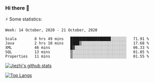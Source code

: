 ### Hi there 👋

⚡ Some statistics:

<!--START_SECTION:waka-->
```text
Week: 14 October, 2020 - 21 October, 2020

Scala        8 hrs 49 mins   ██████████████████░░░░░░░   71.91 % 
Java         2 hrs 10 mins   ████▒░░░░░░░░░░░░░░░░░░░░   17.68 % 
XML          46 mins         █▓░░░░░░░░░░░░░░░░░░░░░░░   06.33 % 
SQL          13 mins         ▒░░░░░░░░░░░░░░░░░░░░░░░░   01.85 % 
Properties   11 mins         ▒░░░░░░░░░░░░░░░░░░░░░░░░   01.55 % 
```
<!--END_SECTION:waka-->

[![Jiezhi's github stats](https://github-readme-stats.vercel.app/api?username=Jiezhi&show_icons=true)](https://github.com/Jiezhi/github-readme-stats)

[![Top Langs](https://github-readme-stats.vercel.app/api/top-langs/?username=Jiezhi&hide=javascript,html)](https://github.com/Jiezhi/github-readme-stats)
<!--
**Jiezhi/Jiezhi** is a ✨ _special_ ✨ repository because its `README.md` (this file) appears on your GitHub profile.

Here are some ideas to get you started:

- 🔭 I’m currently working on ...
- 🌱 I’m currently learning ...
- 👯 I’m looking to collaborate on ...
- 🤔 I’m looking for help with ...
- 💬 Ask me about ...
- 📫 How to reach me: ...
- 😄 Pronouns: ...
- ⚡ Fun fact: ...
-->

